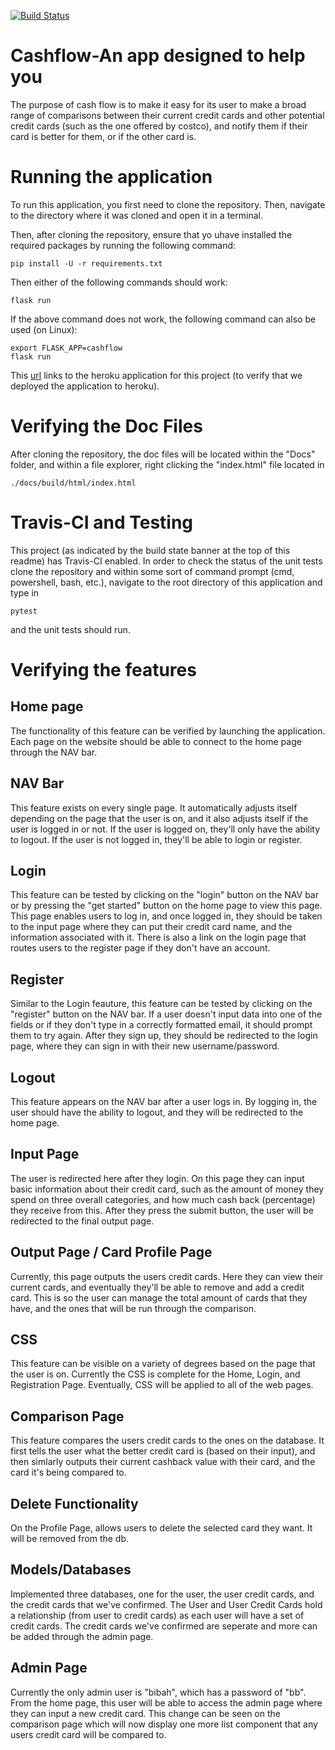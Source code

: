 [![Build Status](https://travis-ci.com/hsorathia/cash_flow.svg?branch=master)](https://travis-ci.com/hsorathia/cash_flow)

# Cashflow-An app designed to help you

The purpose of cash flow is to make it easy for its user to make a broad range of comparisons between their current credit cards and other potential credit cards (such as the one offered by costco), and notify them if their card is better for them, or if the other card is.

# Running the application

To run this application, you first need to clone the repository. Then, navigate
to the directory where it was cloned and open it in a terminal.

Then, after cloning the repository, ensure that yo uhave installed the required
packages by running the following command:

```
pip install -U -r requirements.txt
```

Then either of the following commands should work:

```
flask run
```

If the above command does not work, the following command can also be used (on
Linux):

```
export FLASK_APP=cashflow
flask run
```

This [url](https://cash-flo.herokuapp.com/) links to the heroku application for
this project (to verify that we deployed the application to heroku).

# Verifying the Doc Files

After cloning the repository, the doc files will be located within the "Docs"
folder, and within a file explorer, right clicking the "index.html" file located
in

```
./docs/build/html/index.html
```

# Travis-CI and Testing

This project (as indicated by the build state banner at the top of this readme)
has Travis-CI enabled. In order to check the status of the unit tests
clone the repository and within some sort of command prompt (cmd, powershell,
bash, etc.), navigate to the root directory of this application and type in

```
pytest
```
and the unit tests should run.

# Verifying the features

## Home page

The functionality of this feature can be verified by launching the application.
Each page on the website should be able to connect to the home page through the
NAV bar.

## NAV Bar

This feature exists on every single page. It automatically adjusts itself
depending on the page that the user is on, and it also adjusts itself if the user
is logged in or not. If the user is logged on, they'll only have the ability to
logout. If the user is not logged in, they'll be able to login or register.

## Login

This feature can be tested by clicking on the "login" button on the NAV bar
or by pressing the "get started" button on the home page to view this page.
This page enables users to log in, and once logged in, they should be taken to
the input page where they can put their credit card name, and the information
associated with it. There is also a link on the login page that routes users to
the register page if they don't have an account.

## Register

Similar to the Login feauture, this feature can be tested by clicking on the
"register" button on the NAV bar. If a user doesn't input data into one of the
fields or if they don't type in a correctly formatted email, it should prompt
them to try again. After they sign up, they should be redirected to the login
page, where they can sign in with their new username/password.

## Logout

This feature appears on the NAV bar after a user logs in. By logging in, the
user should have the ability to logout, and they will be redirected to the home
page.

## Input Page

The user is redirected here after they login. On this page they can input basic
information about their credit card, such as the amount of money they spend on
three overall categories, and how much cash back (percentage) they receive from
this. After they press the submit button, the user will be redirected to the
final output page.

## Output Page / Card Profile Page

Currently, this page outputs the users credit cards. Here they can view their
current cards, and eventually they'll be able to remove and add a credit card.
This is so the user can manage the total amount of cards that they have, and the
ones that will be run through the comparison.

## CSS

This feature can be visible on a variety of degrees based on the page that the
user is on. Currently the CSS is complete for the Home, Login, and Registration
Page. Eventually, CSS will be applied to all of the web pages.

## Comparison Page

This feature compares the users credit cards to the ones on the database. It
first tells the user what the better credit card is (based on their input), and
then simlarly outputs their current cashback value with their card, and the card
it's being compared to.

## Delete Functionality

On the Profile Page, allows users to delete the selected card they want. It will
be removed from the db.

## Models/Databases

Implemented three databases, one for the user, the user credit cards, and the
credit cards that we've confirmed. The User and User Credit Cards hold a
relationship (from user to credit cards) as each user will have a set of credit
cards. The credit cards we've confirmed are seperate and more can be added
through the admin page.

## Admin Page

Currently the only admin user is "bibah", which has a password of "bb". From the
home page, this user will be able to access the admin page where they can input
a new credit card. This change can be seen on the comparison page which will now
display one more list component that any users credit card will be compared to.

